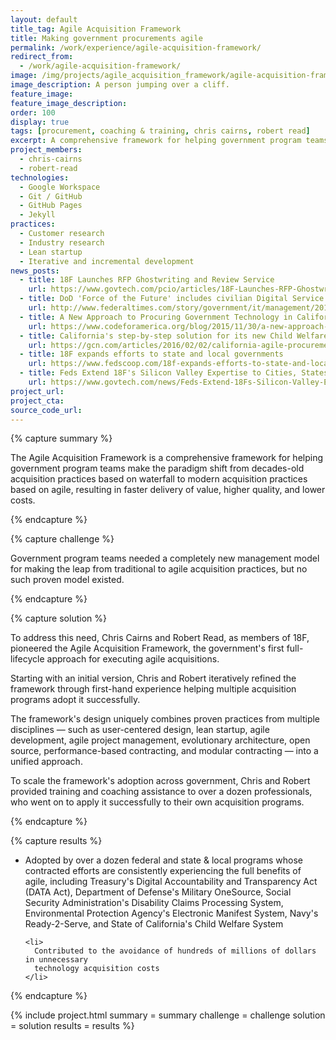 ```yaml
---
layout: default
title_tag: Agile Acquisition Framework
title: Making government procurements agile
permalink: /work/experience/agile-acquisition-framework/
redirect_from:
  - /work/agile-acquisition-framework/
image: /img/projects/agile_acquisition_framework/agile-acquisition-framework.svg
image_description: A person jumping over a cliff.
feature_image:
feature_image_description:
order: 100
display: true
tags: [procurement, coaching & training, chris cairns, robert read]
excerpt: A comprehensive framework for helping government program teams align acquisition practices with agile delivery practices.
project_members:
  - chris-cairns
  - robert-read
technologies:
  - Google Workspace
  - Git / GitHub
  - GitHub Pages
  - Jekyll
practices:
  - Customer research
  - Industry research
  - Lean startup
  - Iterative and incremental development
news_posts:
  - title: 18F Launches RFP Ghostwriting and Review Service
    url: https://www.govtech.com/pcio/articles/18F-Launches-RFP-Ghostwriting-and-Review-Service.html
  - title: DoD 'Force of the Future' includes civilian Digital Service team
    url: http://www.federaltimes.com/story/government/it/management/2015/09/08/force--future-digital-service/71890924/
  - title: A New Approach to Procuring Government Technology in California
    url: https://www.codeforamerica.org/blog/2015/11/30/a-new-approach-to-procuring-government-technology-in-california/
  - title: California's step-by-step solution for its new Child Welfare System
    url: https://gcn.com/articles/2016/02/02/california-agile-procurement.aspx
  - title: 18F expands efforts to state and local governments
    url: https://www.fedscoop.com/18f-expands-efforts-to-state-and-local-governments/
  - title: Feds Extend 18F's Silicon Valley Expertise to Cities, States
    url: https://www.govtech.com/news/Feds-Extend-18Fs-Silicon-Valley-Expertise-to-Cities-States.html
project_url:
project_cta:
source_code_url:
---
```


{% capture summary %}
  <p>
    The Agile Acquisition Framework is a comprehensive framework for helping government
    program teams make the paradigm shift from decades-old acquisition practices based on
    waterfall to modern acquisition practices based on agile, resulting in faster delivery of
    value, higher quality, and lower costs.
  </p>
{% endcapture %}

{% capture challenge %}
  <p>
    Government program teams needed a completely new management model for
    making the leap from traditional to agile acquisition practices, but no such
    proven model existed.
  </p>
{% endcapture %}

{% capture solution %}
  <p>
    To address this need, Chris Cairns and Robert Read, as members of 18F, pioneered
    the Agile Acquisition Framework, the government's first full-lifecycle approach
    for executing agile acquisitions.
  </p>

  <p>
    Starting with an initial version, Chris and Robert iteratively refined the
    framework through first-hand experience helping multiple acquisition programs
    adopt it successfully.
  </p>

  <p>
    The framework's design uniquely combines proven practices from multiple disciplines
    — such as user-centered design, lean startup, agile development, agile project
    management, evolutionary architecture, open source, performance-based contracting,
    and modular contracting — into a unified approach.
  </p>

  <p>
    To scale the framework's adoption across government, Chris and Robert provided
    training and coaching assistance to over a dozen professionals, who went on to
    apply it successfully to their own acquisition programs.
  </p>
{% endcapture %}

{% capture results %}
  <ul>
    <li>
      Adopted by over a dozen federal and state &amp; local programs whose contracted
      efforts are consistently experiencing the full benefits of agile, including
      Treasury's Digital Accountability and Transparency Act (DATA Act), Department of
      Defense's Military OneSource, Social Security Administration's Disability Claims
      Processing System, Environmental Protection Agency's Electronic Manifest System,
      Navy's Ready-2-Serve, and State of California's Child Welfare System
    </li>

    <li>
      Contributed to the avoidance of hundreds of millions of dollars in unnecessary
      technology acquisition costs
    </li>
  </ul>
{% endcapture %}

{% include project.html
  summary = summary
  challenge = challenge
  solution = solution
  results = results
%}
